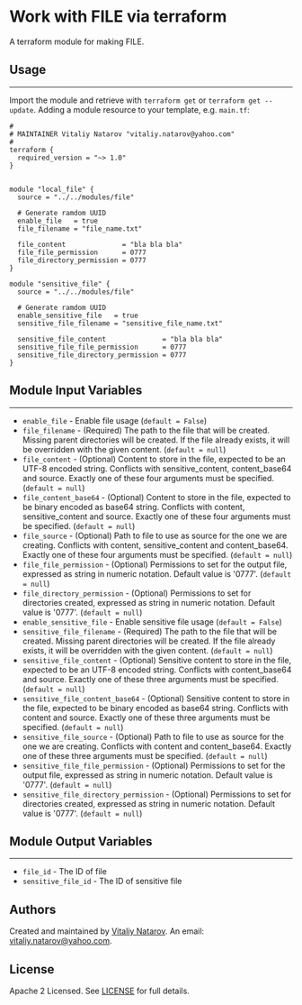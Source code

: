 # Work with FILE via terraform

A terraform module for making FILE.


## Usage
----------------------
Import the module and retrieve with ```terraform get``` or ```terraform get --update```. Adding a module resource to your template, e.g. `main.tf`:

```
#
# MAINTAINER Vitaliy Natarov "vitaliy.natarov@yahoo.com"
#
terraform {
  required_version = "~> 1.0"
}


module "local_file" {
  source = "../../modules/file"

  # Generate ramdom UUID
  enable_file   = true
  file_filename = "file_name.txt"

  file_content              = "bla bla bla"
  file_file_permission      = 0777
  file_directory_permission = 0777
}

module "sensitive_file" {
  source = "../../modules/file"

  # Generate ramdom UUID
  enable_sensitive_file   = true
  sensitive_file_filename = "sensitive_file_name.txt"

  sensitive_file_content              = "bla bla bla"
  sensitive_file_file_permission      = 0777
  sensitive_file_directory_permission = 0777
}

```

## Module Input Variables
----------------------
- `enable_file` - Enable file usage (`default = False`)
- `file_filename` - (Required) The path to the file that will be created. Missing parent directories will be created. If the file already exists, it will be overridden with the given content. (`default = null`)
- `file_content` - (Optional) Content to store in the file, expected to be an UTF-8 encoded string. Conflicts with sensitive_content, content_base64 and source. Exactly one of these four arguments must be specified. (`default = null`)
- `file_content_base64` - (Optional) Content to store in the file, expected to be binary encoded as base64 string. Conflicts with content, sensitive_content and source. Exactly one of these four arguments must be specified. (`default = null`)
- `file_source` - (Optional) Path to file to use as source for the one we are creating. Conflicts with content, sensitive_content and content_base64. Exactly one of these four arguments must be specified. (`default = null`)
- `file_file_permission` - (Optional) Permissions to set for the output file, expressed as string in numeric notation. Default value is '0777'. (`default = null`)
- `file_directory_permission` - (Optional) Permissions to set for directories created, expressed as string in numeric notation. Default value is '0777'. (`default = null`)
- `enable_sensitive_file` - Enable sensitive file usage (`default = False`)
- `sensitive_file_filename` - (Required) The path to the file that will be created. Missing parent directories will be created. If the file already exists, it will be overridden with the given content. (`default = null`)
- `sensitive_file_content` - (Optional) Sensitive content to store in the file, expected to be an UTF-8 encoded string. Conflicts with content_base64 and source. Exactly one of these three arguments must be specified. (`default = null`)
- `sensitive_file_content_base64` - (Optional) Sensitive content to store in the file, expected to be binary encoded as base64 string. Conflicts with content and source. Exactly one of these three arguments must be specified. (`default = null`)
- `sensitive_file_source` - (Optional) Path to file to use as source for the one we are creating. Conflicts with content and content_base64. Exactly one of these three arguments must be specified. (`default = null`)
- `sensitive_file_file_permission` - (Optional) Permissions to set for the output file, expressed as string in numeric notation. Default value is '0777'. (`default = null`)
- `sensitive_file_directory_permission` - (Optional) Permissions to set for directories created, expressed as string in numeric notation. Default value is '0777'. (`default = null`)

## Module Output Variables
----------------------
- `file_id` - The ID of file
- `sensitive_file_id` - The ID of sensitive file


## Authors

Created and maintained by [Vitaliy Natarov](https://github.com/SebastianUA). An email: [vitaliy.natarov@yahoo.com](vitaliy.natarov@yahoo.com).

## License

Apache 2 Licensed. See [LICENSE](https://github.com/SebastianUA/terraform/blob/master/LICENSE) for full details.
